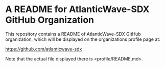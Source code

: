 # A README for AtlanticWave-SDX GitHub Organization

This repository contains a README of AtlanticWave-SDX GitHub
organization, which will be displayed on the organizations profile
page at:

https://github.com/atlanticwave-sdx

Note that the actual file displayed there is <profile/README.md>.

